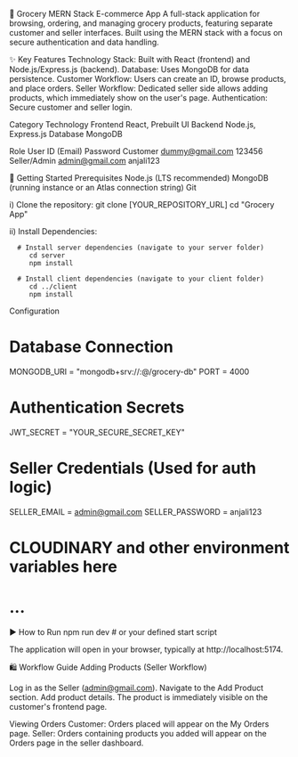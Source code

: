 🛒 Grocery MERN Stack E-commerce App
A full-stack application for browsing, ordering, and managing grocery products, 
featuring separate customer and seller interfaces. 
Built using the MERN stack with a focus on secure authentication and data handling.

✨ Key Features
Technology Stack: Built with React (frontend) and Node.js/Express.js (backend).
Database: Uses MongoDB for data persistence.
Customer Workflow: Users can create an ID, browse products, and place orders.
Seller Workflow: Dedicated seller side allows adding products, which immediately show on the user's page.
Authentication: Secure customer and seller login.

Category	 Technology
Frontend	 React, Prebuilt UI
Backend 	 Node.js, Express.js
Database	 MongoDB

Role	          User ID (Email)          	Password
Customer	      dummy@gmail.com	          123456
Seller/Admin	  admin@gmail.com	          anjali123


🚀 Getting Started
Prerequisites
Node.js (LTS recommended)
MongoDB (running instance or an Atlas connection string)
Git

i)    Clone the repository:
      git clone [YOUR_REPOSITORY_URL]
      cd "Grocery App"


ii)   Install Dependencies:

      # Install server dependencies (navigate to your server folder)
         cd server
         npm install

      # Install client dependencies (navigate to your client folder)
         cd ../client
         npm install


 Configuration
 # Database Connection
MONGODB_URI = "mongodb+srv://<user>:<password>@<cluster-name>/grocery-db"
PORT = 4000
# Authentication Secrets
JWT_SECRET = "YOUR_SECURE_SECRET_KEY"
# Seller Credentials (Used for auth logic)
SELLER_EMAIL = admin@gmail.com
SELLER_PASSWORD = anjali123
# CLOUDINARY and other environment variables here
# ...


▶️ How to Run
npm run dev  # or your defined start script

The application will open in your browser, typically at http://localhost:5174.



🛍️ Workflow Guide
Adding Products (Seller Workflow)

Log in as the Seller (admin@gmail.com).
Navigate to the Add Product section.
Add product details.
The product is immediately visible on the customer's frontend page.


Viewing Orders
Customer: Orders placed will appear on the My Orders page.
Seller: Orders containing products you added will appear on the Orders page in the seller dashboard.

